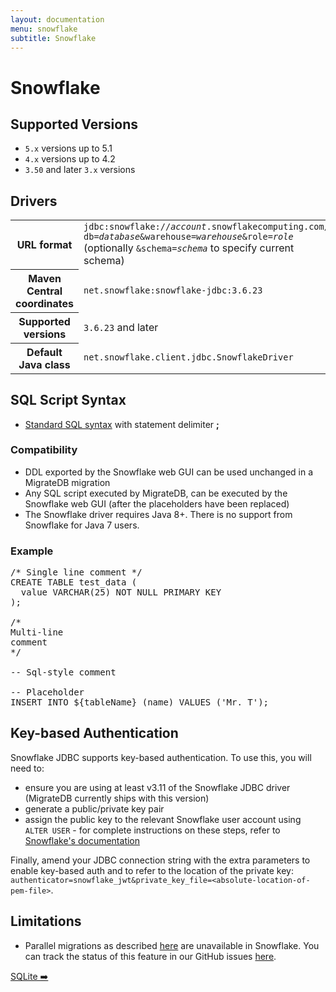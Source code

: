 ```yaml
---
layout: documentation
menu: snowflake
subtitle: Snowflake
---
```


# Snowflake

## Supported Versions

- `5.x` versions up to 5.1
- `4.x` versions up to 4.2
- `3.50` and later `3.x` versions

## Drivers

<table class="table">
<tr>
<th>URL format</th>
<td><code>jdbc:snowflake://<i>account</i>.snowflakecomputing.com/?db=<i>database</i>&warehouse=<i>warehouse</i>&role=<i>role</i></code>
(optionally <code>&schema=<i>schema</i></code> to specify current schema)</td>
</tr>
<tr>
<th>Maven Central coordinates</th>
<td><code>net.snowflake:snowflake-jdbc:3.6.23</code></td>
</tr>
<tr>
<th>Supported versions</th>
<td><code>3.6.23</code> and later</td>
</tr>
<tr>
<th>Default Java class</th>
<td><code>net.snowflake.client.jdbc.SnowflakeDriver</code></td>
</tr>
</table>

## SQL Script Syntax

- [Standard SQL syntax](/migratedb/documentation/concepts/migrations#syntax) with statement delimiter **;**

### Compatibility

- DDL exported by the Snowflake web GUI can be used unchanged in a MigrateDB migration
- Any SQL script executed by MigrateDB, can be executed by the Snowflake web GUI (after the placeholders have been
  replaced)
- The Snowflake driver requires Java 8+. There is no support from Snowflake for Java 7 users.

### Example

<pre class="prettyprint">/* Single line comment */
CREATE TABLE test_data (
  value VARCHAR(25) NOT NULL PRIMARY KEY
);

/*
Multi-line
comment
*/

-- Sql-style comment

-- Placeholder
INSERT INTO ${tableName} (name) VALUES ('Mr. T');
</pre>

## Key-based Authentication

Snowflake JDBC supports key-based authentication. To use this, you will need to:

- ensure you are using at least v3.11 of the Snowflake JDBC driver (MigrateDB currently ships with this version)
- generate a public/private key pair
- assign the public key to the relevant Snowflake user account using <code>ALTER USER</code> - for complete
  instructions on these steps, refer
  to [Snowflake's documentation](https://docs.snowflake.net/manuals/user-guide/jdbc-configure.html#using-key-pair-authentication)

Finally, amend your JDBC connection string with the extra parameters to enable key-based auth and to refer to the
location of the private key:
<code>authenticator=snowflake_jwt&private_key_file=&lt;absolute-location-of-pem-file&gt;</code>.

## Limitations

- Parallel migrations as described [here](/migratedb/documentation/learnmore/faq#parallel) are unavailable in Snowflake. You can
  track the status of this feature in our GitHub issues [here](https://github.com/daniel-huss/migratedb/issues/3305).

<p class="next-steps">
    <a class="btn btn-primary" href="/migratedb/documentation/database/sqlite">SQLite ➡️</a>
</p>
